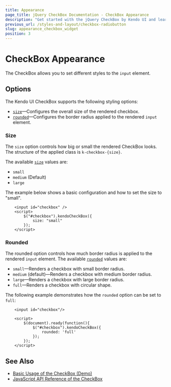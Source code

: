 ```yaml
---
title: Appearance
page_title: jQuery CheckBox Documentation - CheckBox Appearance
description: "Get started with the jQuery CheckBox by Kendo UI and learn how to customize the appearance of the widget."
previous_url: /styles-and-layout/checkbox-radiobutton
slug: appearance_checkbox_widget
position: 3
---
```


# CheckBox Appearance

The CheckBox allows you to set different styles to the `input` element.

## Options

The Kendo UI CheckBox supports the following styling options:

- [`size`](#size)—Configures the overall size of the rendered checkbox.
- [`rounded`](#rounded)—Configures the border radius applied to the rendered `input` element.

### Size

The `size` option controls how big or small the rendered CheckBox looks. The structure of the applied class is `k-checkbox-{size}`.

The available [`size`](/api/javascript/ui/checkbox/configuration/size) values are:

- `small`
- `medium` (Default)
- `large`

The example below shows a basic configuration and how to set the size to "small".


```dojo
    <input id="checkbox" />
    <script>
        $("#checkbox").kendoCheckBox({
            size: "small"
        });
    </script>
```

### Rounded

The rounded option controls how much border radius is applied to the rendered `input` element.
The available [`rounded`](/api/javascript/ui/checkbox/configuration/rounded) values are:

- `small`—Renders a checkbox with small border radius.
- `medium` (default)—Renders a checkbox with medium border radius.
- `large`—Renders a checkbox with large border radius.
- `full`—Renders a checkbox with circular shape.

The following example demonstrates how the `rounded` option can be set to `full`:

```dojo
    <input id="checkbox"/>

    <script>
        $(document).ready(function(){
            $("#checkbox").kendoCheckBox({
                rounded: 'full'
            });
        });
    </script>
```

## See Also

* [Basic Usage of the CheckBox (Demo)](https://demos.telerik.com/kendo-ui/checkbox/index)
* [JavaScript API Reference of the CheckBox](/api/javascript/ui/checkbox)
